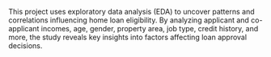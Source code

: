 This project uses exploratory data analysis (EDA) to uncover patterns and correlations influencing home loan eligibility. By analyzing applicant and co-applicant incomes, age, gender, property area, job type, credit history, and more, the study reveals key insights into factors affecting loan approval decisions.
